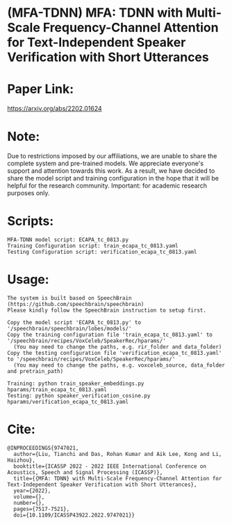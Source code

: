 # (MFA-TDNN) MFA: TDNN with Multi-Scale Frequency-Channel Attention for Text-Independent Speaker Verification with Short Utterances

# Paper Link:
https://arxiv.org/abs/2202.01624

# Note: 
Due to restrictions imposed by our affiliations, we are unable to share the complete system and pre-trained models. We appreciate everyone's support and attention towards this work. As a result, we have decided to share the model script and training configuration in the hope that it will be helpful for the research community. Important: for academic research purposes only.

# Scripts:
```
MFA-TDNN model script: ECAPA_tc_0813.py
Training Configuration script: train_ecapa_tc_0813.yaml
Testing Configuration script: verification_ecapa_tc_0813.yaml
```

# Usage:
```
The system is built based on SpeechBrain (https://github.com/speechbrain/speechbrain)
Please kindly follow the SpeechBrain instruction to setup first.

Copy the model script 'ECAPA_tc_0813.py' to '/speechbrain/speechbrain/lobes/models/'
Copy the training configuration file 'train_ecapa_tc_0813.yaml' to '/speechbrain/recipes/VoxCeleb/SpeakerRec/hparams/'
  (You may need to change the paths, e.g. rir_folder and data_folder)
Copy the testing configuration file 'verification_ecapa_tc_0813.yaml' to '/speechbrain/recipes/VoxCeleb/SpeakerRec/hparams/'
  (You may need to change the paths, e.g. voxceleb_source, data_folder and pretrain_path)

Training: python train_speaker_embeddings.py hparams/train_ecapa_tc_0813.yaml
Testing: python speaker_verification_cosine.py hparams/verification_ecapa_tc_0813.yaml
```

# Cite:
```
@INPROCEEDINGS{9747021,
  author={Liu, Tianchi and Das, Rohan Kumar and Aik Lee, Kong and Li, Haizhou},
  booktitle={ICASSP 2022 - 2022 IEEE International Conference on Acoustics, Speech and Signal Processing (ICASSP)}, 
  title={{MFA: TDNN} with Multi-Scale Frequency-Channel Attention for Text-Independent Speaker Verification with Short Utterances}, 
  year={2022},
  volume={},
  number={},
  pages={7517-7521},
  doi={10.1109/ICASSP43922.2022.9747021}}
```
